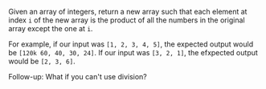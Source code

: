 Given an array of integers, return a new array such that each element at index `i` of the new array is the product of all the numbers in the original array except the one at `i`.

For example, if our input was `[1, 2, 3, 4, 5]`, the expected output would be `[120k 60, 40, 30, 24]`. If our input was `[3, 2, 1]`, the efxpected output would be `[2, 3, 6]`.

Follow-up: What if you can't use division?